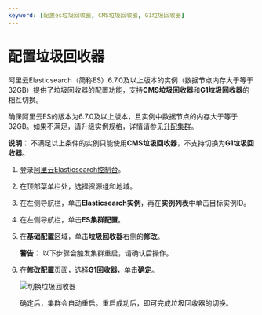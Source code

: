 ```yaml
---
keyword: [配置es垃圾回收器, CMS垃圾回收器, G1垃圾回收器]
---
```


# 配置垃圾回收器

阿里云Elasticsearch（简称ES）6.7.0及以上版本的实例（数据节点内存大于等于32GB）提供了垃圾回收器的配置功能，支持**CMS垃圾回收器**和**G1垃圾回收器**的相互切换。

确保阿里云ES的版本为6.7.0及以上版本，且实例中数据节点的内存大于等于32GB。如果不满足，请升级实例规格，详情请参见[升配集群](/cn.zh-CN/ES实例/升降配实例/升配集群.md)。

**说明：** 不满足以上条件的实例只能使用**CMS垃圾回收器**，不支持切换为**G1垃圾回收器**。

1.  登录[阿里云Elasticsearch控制台](https://elasticsearch.console.aliyun.com/#/home)。

2.  在顶部菜单栏处，选择资源组和地域。

3.  在左侧导航栏，单击**Elasticsearch实例**，再在**实例列表**中单击目标实例ID。

4.  在左侧导航栏，单击**ES集群配置**。

5.  在**基础配置**区域，单击**垃圾回收器**右侧的**修改**。

    **警告：** 以下步骤会触发集群重启，请确认后操作。

6.  在**修改配置**页面，选择**G1回收器**，单击**确定**。

    ![切换垃圾回收器](https://static-aliyun-doc.oss-cn-hangzhou.aliyuncs.com/assets/img/zh-CN/3746359951/p57961.png)

    确定后，集群会自动重启。重启成功后，即可完成垃圾回收器的切换。


